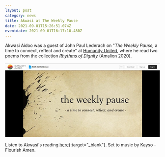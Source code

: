 ```yaml
---
layout: post
category: news
title: Akwasi at The Weekly Pause
date: 2021-09-01T15:26:51.074Z
eventdate: 2021-09-01T16:17:10.480Z
---
```

Akwasi Aidoo was a guest of John Paul Lederach on "*The Weekly Pause,* a time to connect, reflect and create" at [Humanity United](https://humanityunited.org/), where he read two poems from the collection *[Rhythms of Dignity](https://www.amalion.net/catalogue/rhythms-of-dignity-poems/)* (Amalion 2020).

![](../uploads/akwasi-reading1.jpg "Akwasi on The Weekly Pause")

Listen to Akwasi's reading [here](https://humanityunited.app.box.com/s/sdd150s7ruv16m51dpxzvjwt86rebhxf){:target="_blank"}. Set to music by Kayso - Flourish Amen.